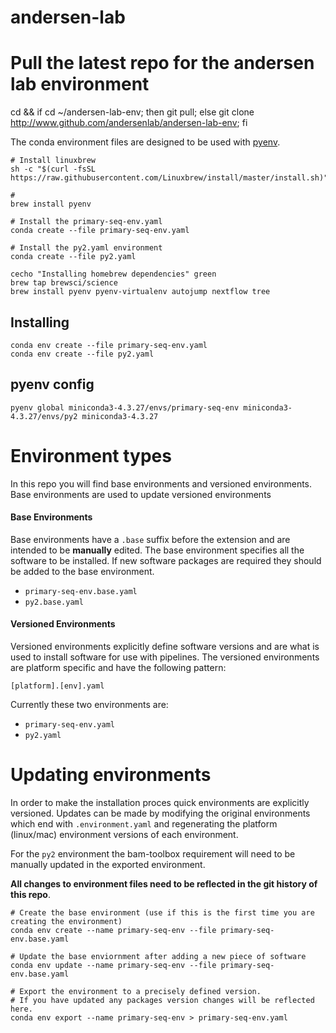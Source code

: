 # andersen-lab


# Pull the latest repo for the andersen lab environment
cd && if cd ~/andersen-lab-env; then git pull; else git clone http://www.github.com/andersenlab/andersen-lab-env; fi



The conda environment files are designed to be used with [pyenv](https://github.com/pyenv/pyenv).

```
# Install linuxbrew
sh -c "$(curl -fsSL https://raw.githubusercontent.com/Linuxbrew/install/master/install.sh)"

#
brew install pyenv

# Install the primary-seq-env.yaml
conda create --file primary-seq-env.yaml

# Install the py2.yaml environment
conda create --file py2.yaml
```

```
cecho "Installing homebrew dependencies" green
brew tap brewsci/science
brew install pyenv pyenv-virtualenv autojump nextflow tree
```

## Installing

```
conda env create --file primary-seq-env.yaml
conda env create --file py2.yaml
```

## pyenv config

```
pyenv global miniconda3-4.3.27/envs/primary-seq-env miniconda3-4.3.27/envs/py2 miniconda3-4.3.27
```

# Environment types

In this repo you will find base environments and versioned environments. Base environments are used to update versioned environments

#### Base Environments

Base environments have a `.base` suffix before the extension and are intended to be __manually__ edited. The base environment specifies all the software to be installed. If new software packages are required they should be added to the base environment.

* `primary-seq-env.base.yaml`
* `py2.base.yaml`

#### Versioned Environments

Versioned environments explicitly define software versions and are what is used to install software for use with pipelines. The versioned environments
are platform specific and have the following pattern:

`[platform].[env].yaml`

Currently these two environments are:

* `primary-seq-env.yaml`
* `py2.yaml`

# Updating environments

In order to make the installation proces quick environments are explicitly versioned. Updates can be made by modifying the original environments which end with `.environment.yaml` and regenerating the platform (linux/mac) environment versions of each environment.

For the `py2` environment the bam-toolbox requirement will need to be manually updated in the exported environment.

__All changes to environment files need to be reflected in the git history of this repo__.

```
# Create the base environment (use if this is the first time you are creating the environment)
conda env create --name primary-seq-env --file primary-seq-env.base.yaml

# Update the base enviornment after adding a new piece of software
conda env update --name primary-seq-env --file primary-seq-env.base.yaml

# Export the environment to a precisely defined version.
# If you have updated any packages version changes will be reflected here.
conda env export --name primary-seq-env > primary-seq-env.yaml
```